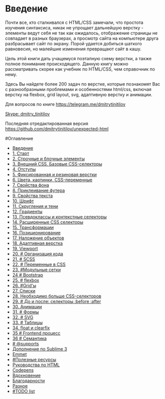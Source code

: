 Введение
=======

Почти все, кто сталкивался с HTML/CSS замечали, что простота изучения синтаксиса, никак не упрощает дальнейшую верстку - элементы ведут себя не так как ожидалось, отображение страницы не совпадает в разных браузерах, а просмотр сайта на компьютере друга разбрасывает сайт по экрану. Порой удается добиться шаткого равновесия, но малейшие изменения превращают сайт в кашу.

Цель этой книги дать учащемуся поэтапную схему верстки, а также полное понимание происходящего. Данную книгу можно рассматривать скорее как учебник по HTML/CSS, чем справочник по нему. 

Здесь Вы найдете более 200 задач по верстке, которые познакомят Вас с разнообразными проблемами и особенностями html/css, включая верстку на flexbox, grid layout, svg, адаптивную верстку и анимации.


Для вопросов по книге
https://telegram.me/dmitrytinitilov

[Skype: dmitry_tinitilov](skype:dmitry_tinitilov?call)

Последняя отредактированная версия
https://github.com/dmitrytinitilov/unexpected-html


#Оглавление

* [Введение](README.md)
* [1. Старт](01_start.md)
* [2. Строчные и блочные элементы](02_inline_and_block_elements.md)
* [3. Внешний CSS. Базовые CSS-селекторы](03_basic_css_selectors.md)
* [4. Отступы](04_margins_and_paddings.md)
* [5. Фиксированная и резиновая верстки](05_fixed_and_fluid_designs.md)
* [6. Цвета, картинки, CSS-переменные](06_colors_and_images.md)
* [7. Свойства фона](07_background.md)
* [8. Приклеивание футера](08_sticky_footer.md)
* [9. Свойства текста](09_text_properties.md)
* [10. Шрифт](10_font_tuning.md)
* [11. Скругления и тени](11_circle_shadows.md)
* [12. Градиенты](12_gradients.md)
* [13. Псевдоклассы и контекстные селекторы](13_pseudoclasses.md)
* [14. Расширенные CSS селекторы](14_advanced_css_selectors.md)
* [15. Трансформации](15_transformations.md)
* [16. Позиционирование](16_positioning.md)
* [17. Наложение объектов](17_objects_overlap.md)
* [18. Адаптивная верстка](18_adaptive_design.md)
* [19. Viewport](19_viewport.md)
* [20. \# Организация кода](20_code_structure.md)
* [21. \# SCSS](21_scss.md)
* [22. \# Переменные в CSS](22_css_variable.md)
* [23. \#Модульные сетки](23_grid_design_system.md)
* [24 \# Bootstrap](24_bootstrap.md)
* [25. \# flexbox](25_flexbox.md)
* [26. \#Grid'ы](26_grid_layout.md)
* [27. Списки](27_lists.md)
* [28. Необходимо больше CSS-селекторов](28_we_need_more_cssselectors.md)
* [29. \# До и после: cелекторы :before :after](29_before_after.md)
* [30. Анимации](30_animations.md)
* [31. \# Формы](31_forms.md)
* [32. \# SVG](32_svg.md)
* [33. \# Таблицы](33_tables_heritage.md)
* [34. float и clearfix](34_float_and_clearfix.md)
* [35 \# Frontend процесс](35_frontend_process.md)
* [36 \# Семантика](36_semantics.md)
* [\# @supports](addition_supports.md)
* [Дополнение по Sublime 3](addition_sublime_3.md)
* [Emmet](emmet_cheatsheet.md)
* [\#Полезные ресурсы](helpful_resources.md)
* [Руководства по HTML](html_manuals.md)
* [Codepens](codepens.md)
* [Вдохновение](inspiration.md)
* [Благодарности](gratitudes.md)
* [Разное](other.md)
* [\#TODO list](todo.md)





